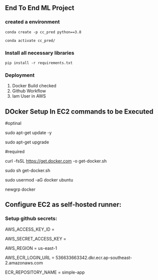 ## End To End ML Project

### created a environment
```
conda create -p cc_pred python==3.8

conda activate cc_pred/
```
### Install all necessary libraries
```
pip install -r requirements.txt
```

### Deployment
1. Docker Build checked
2. Github Workflow
3. Iam User in AWS

## DOcker Setup In EC2 commands to be Executed
#optinal

sudo apt-get update -y

sudo apt-get upgrade

#required

curl -fsSL https://get.docker.com -o get-docker.sh

sudo sh get-docker.sh

sudo usermod -aG docker ubuntu

newgrp docker

## Configure EC2 as self-hosted runner:

### Setup github secrets:

AWS_ACCESS_KEY_ID =

AWS_SECRET_ACCESS_KEY =

AWS_REGION = us-east-1

AWS_ECR_LOGIN_URL = 536633663342.dkr.ecr.ap-southeast-2.amazonaws.com

ECR_REPOSITORY_NAME = simple-app



